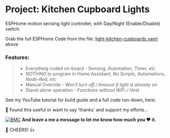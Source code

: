 # Project: Kitchen Cupboard Lights
ESPHome motion sensing light controller, with Day/Night (Enable/Disable) switch. 

Grab the full ESPHome Code from the file: [light-kitchen-cupboards.yaml](https://github.com/3ative/Kitchen-Cupboard-Lights/blob/main/light-kitchen-cupboards.yaml)  above



### Features:

> - Everything coded on-board - Sensing, Automation, Timer, etc 
> - _NOTHING_ to program in Home Assistant; _No Scripts, Automations, Node-Red, etc_
> - Manual Override - _Won't turn off / timeout if light is already on_
> - Stand-alone operation - _Functions without WiFi / Host_


See my YouTube tutorial for build guide and a full code run-down, here: 






🎁 Found this useful or want to say 'thanks' and support my efforts...

[![BMC](https://www.buymeacoffee.com/assets/img/custom_images/white_img.png)](https://www.buymeacoffee.com/3ative) **And leave a me a message to let me know how much you ❤ it.**

🍺 CHEERS! 👍
